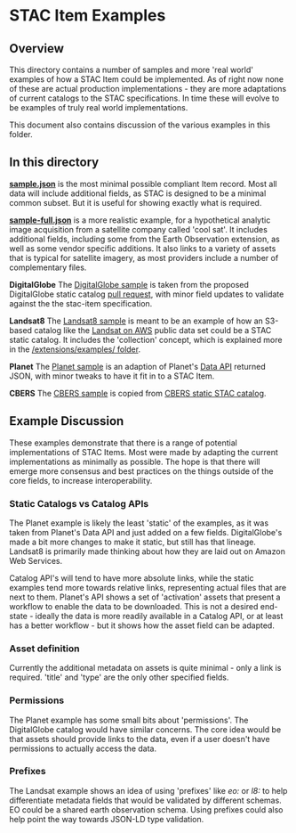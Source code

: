 # STAC Item Examples

## Overview

This directory contains a number of samples and more 'real world' examples of how a STAC Item could be implemented. As of right
now none of these are actual production implementations - they are more adaptations of current catalogs to the STAC
specifications. In time these will evolve to be examples of truly real world implementations.

This document also contains discussion of the various examples in this folder.

## In this directory

**[sample.json](examples/sample.json)** is the most minimal possible compliant Item record. Most all data will
include additional fields, as STAC is designed to be a minimal common subset. But it is useful for showing exactly what is
required.

**[sample-full.json](examples/sample-full.json)** is a more realistic example, for a hypothetical analytic image 
acquisition from a satellite company called 'cool sat'. It includes additional fields, including some from the Earth 
Observation extension, as well as some vendor specific additions. It also links to a variety of assets that is typical for
satellite imagery, as most providers include a number of complementary files.

**DigitalGlobe** The [DigitalGlobe sample](digitalglobe-sample.json) is taken from the proposed DigitalGlobe static catalog
[pull request](https://github.com/radiantearth/stac-spec/pull/33), with minor field updates to validate against the the 
stac-item specification.

**Landsat8** The [Landsat8 sample](landsat8-sample.json) is meant to be an example of how an S3-based catalog like the 
[Landsat on AWS](https://landsatonaws.com/) public data set could be a STAC static catalog. It includes the 'collection'
concept, which is explained more in the [/extensions/examples/ folder](../extensions/examples/).

**Planet** The [Planet sample](planet-sample.json) is an adaption of Planet's [Data API](https://www.planet.com/docs/reference/data-api/) 
returned JSON, with minor tweaks to have it fit in to a STAC Item.

**CBERS** The [CBERS sample](CBERS_4_MUX_20170528_090_084_L2.json) is copied from [CBERS static STAC catalog](https://cbers-stac.s3.amazonaws.com/catalog.json).

## Example Discussion

These examples demonstrate that there is a range of potential implementations of STAC Items. Most were made by adapting
the current implementations as minimally as possible. The hope is that there will emerge more consensus and best practices
on the things outside of the core fields, to increase interoperability. 

### Static Catalogs vs Catalog APIs

The Planet example is likely the least 'static' of the examples, as it was taken from Planet's Data API and just added on a
few fields. DigitalGlobe's made a bit more changes to make it static, but still has that lineage. Landsat8 is
primarily made thinking about how they are laid out on Amazon Web Services.

Catalog API's will tend to have more absolute links, while the static examples tend more towards relative links, representing
actual files that are next to them. Planet's API shows a set of 'activation' assets that present a workflow to enable the
data to be downloaded. This is not a desired end-state - ideally the data is more readily available in a Catalog API, or at least
has a better workflow - but it shows how the asset field can be adapted.

### Asset definition

Currently the additional metadata on assets is quite minimal - only a link is required. 'title' and 'type' are the only other specified
fields.

### Permissions

The Planet example has some small bits about 'permissions'. The DigitalGlobe catalog would have similar concerns. The core idea
would be that assets should provide links to the data, even if a user doesn't have permissions to actually access the data.

### Prefixes

The Landsat example shows an idea of using 'prefixes' like *eo:* or *l8:* to help differentiate metadata fields that
would be validated by different schemas. EO could be a shared earth observation schema. Using prefixes could also help point the 
way towards JSON-LD type validation.









